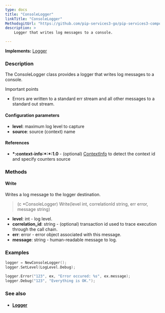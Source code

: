 ```yaml
---
type: docs
title: "ConsoleLogger"
linkTitle: "ConsoleLogger"
MethodsgitUrl: "https://github.com/pip-services3-go/pip-services3-components-go"
description: >
    Logger that writes log messages to a console.

---
```


**Implements:** [Logger](../logger)

### Description

The ConsoleLogger class provides a logger that writes log messages to a console.

Important points

- Errors are written to a standard err stream and all other messages to a standard out stream.

#### Configuration parameters
- **level**: maximum log level to capture
- **source**: source (context) name

#### References
- **\*:context-info:\*:\*:1.0** - (optional) [ContextInfo](../../info/context_info) to detect the context id and specify counters source


### Methods

#### Write
Writes a log message to the logger destination.

> (c *ConsoleLogger) Write(level int, correlationId string, err error, message string)

- **level**: int - log level.
- **correlation_id**: string - (optional) transaction id used to trace execution through the call chain.
- **err**: error - error object associated with this message.
- **message**: string - human-readable message to log.

### Examples

```go
logger = NewConsoleLogger();
logger.SetLevel(LogLevel.Debug);

logger.Error("123", ex, "Error occured: %s", ex.message);
logger.Debug("123", "Everything is OK.");
```

### See also
- #### [Logger](../logger)

